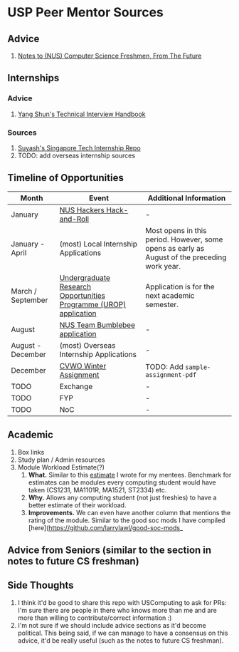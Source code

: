 # USP Peer Mentor Sources
## Advice
1. [Notes to (NUS) Computer Science Freshmen, From The Future](https://github.com/nushackers/notes-to-cs-freshmen-from-the-future)

## Internships
### Advice
1. [Yang Shun's Technical Interview Handbook](https://github.com/yangshun/tech-interview-handbook)

### Sources
1. [Suyash's Singapore Tech Internship Repo](https://github.com/sushinoya/singapore-tech-internships)
2. TODO: add overseas internship sources

## Timeline of Opportunities
|Month| Event| Additional Information|
|-|-|-|
|January| [NUS Hackers Hack-and-Roll](https://hacknroll.nushackers.org/)| -
|January - April| (most) Local Internship Applications| Most opens in this period. However, some opens as early as August of the preceding work year.
|March / September| [Undergraduate Research Opportunities Programme (UROP) application](https://www.comp.nus.edu.sg/programmes/ug/project/urop/)| Application is for the next academic semester.
|August| [NUS Team Bumblebee application](https://bumblebee.sg/about/)| - 
|August - December | (most) Overseas Internship Applications | -
|December| [CVWO Winter Assignment](https://www.comp.nus.edu.sg/~vwo/) | TODO: Add `sample-assignment-pdf` |
|TODO| Exchange | -
|TODO| FYP | -
|TODO| NoC | -

## Academic
1. Box links
2. Study plan / Admin resources
3. Module Workload Estimate(?)
    1. **What.** Similar to this [estimate](https://larrylawl.github.io/articles/estimate-uni-workload.html) I wrote for my mentees. 
  Benchmark for estimates can be modules every computing student would have taken (CS1231, MA1101R, MA1521, ST2334) etc.
    2. **Why.** Allows any computing student (not just freshies) to have a better estimate of their workload.
    3. **Improvements.** We can even have another column that mentions the rating of the module. Similar to the good soc mods I have compiled [here](https://github.com/larrylawl/good-soc-mods_
  
## Advice from Seniors (similar to the section in notes to future CS freshman)
  
## Side Thoughts
1. I think it'd be good to share this repo with USComputing to ask for PRs: I'm sure there are people in there
who knows more than me and are more than willing to contribute/correct information :)
2. I'm not sure if we should include advice sections as it'd become political. This being said, if we can manage to have a consensus on this advice,
it'd be really useful (such as the notes to future CS freshman).

